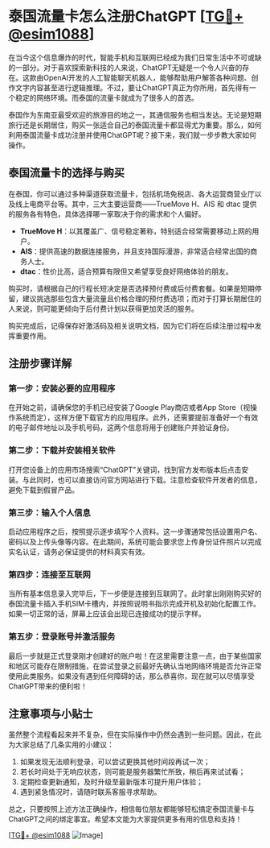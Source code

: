 # 泰国流量卡怎么注册ChatGPT [[TG💪+ @esim1088](https://t.me/s/esim1088)]

在当今这个信息爆炸的时代，智能手机和互联网已经成为我们日常生活中不可或缺的一部分。对于喜欢探索新科技的人来说，ChatGPT无疑是一个令人兴奋的存在。这款由OpenAI开发的人工智能聊天机器人，能够帮助用户解答各种问题、创作文字内容甚至进行逻辑推理。不过，要让ChatGPT真正为你所用，首先得有一个稳定的网络环境。而泰国的流量卡就成为了很多人的首选。

泰国作为东南亚最受欢迎的旅游目的地之一，其通信服务也相当发达。无论是短期旅行还是长期居住，购买一张适合自己的泰国流量卡都显得尤为重要。那么，如何利用泰国流量卡成功注册并使用ChatGPT呢？接下来，我们就一步步教大家如何操作。

## 泰国流量卡的选择与购买

在泰国，你可以通过多种渠道获取流量卡，包括机场免税店、各大运营商营业厅以及线上电商平台等。其中，三大主要运营商——TrueMove H、AIS 和 dtac 提供的服务各有特色，具体选择哪一家取决于你的需求和个人偏好。

- **TrueMove H**：以其覆盖广、信号稳定著称，特别适合经常需要移动上网的用户。
- **AIS**：提供高速的数据连接服务，并且支持国际漫游，非常适合经常出国的商务人士。
- **dtac**：性价比高，适合预算有限但又希望享受良好网络体验的朋友。

购买时，请根据自己的行程长短决定是否选择预付费或后付费套餐。如果是短期停留，建议挑选那些包含大量流量且价格合理的预付费选项；而对于打算长期居住的人来说，则可能更倾向于后付费计划以获得更加灵活的服务。

购买完成后，记得保存好激活码及相关说明文档，因为它们将在后续注册过程中发挥重要作用。

## 注册步骤详解

### 第一步：安装必要的应用程序

在开始之前，请确保您的手机已经安装了Google Play商店或者App Store（视操作系统而定），这样方便下载官方的应用程序。此外，还需要提前准备好一个有效的电子邮件地址以及手机号码，这两个信息将用于创建账户并验证身份。

### 第二步：下载并安装相关软件

打开您设备上的应用市场搜索“ChatGPT”关键词，找到官方发布版本后点击安装。与此同时，也可以直接访问官方网站进行下载。注意检查软件开发者的信息，避免下载到假冒产品。

### 第三步：输入个人信息

启动应用程序之后，按照提示逐步填写个人资料。这一步骤通常包括设置用户名、密码以及上传头像等内容。在此期间，系统可能会要求您上传身份证件照片以完成实名认证，请务必保证提供的材料真实有效。

### 第四步：连接至互联网

当所有基本信息录入完毕后，下一步便是连接到互联网了。此时拿出刚刚购买好的泰国流量卡插入手机SIM卡槽内，并按照说明书指示完成开机及初始化配置工作。如果一切正常的话，屏幕上应该会出现已连接成功的提示字样。

### 第五步：登录账号并激活服务

最后一步就是正式登录刚才创建好的账户啦！在这里需要注意一点，由于某些国家和地区可能存在限制措施，在尝试登录之前最好先确认当地网络环境是否允许正常使用此类服务。如果没有遇到任何障碍的话，那么恭喜你，现在就可以尽情享受ChatGPT带来的便利啦！

## 注意事项与小贴士

虽然整个流程看起来并不复杂，但在实际操作中仍然会遇到一些问题。因此，在此为大家总结了几条实用的小建议：

1. 如果发现无法顺利登录，可以尝试更换其他时间段再试一次；
2. 若长时间处于无响应状态，则可能是服务器繁忙所致，稍后再来试试看；
3. 定期检查更新通知，及时升级至最新版本可提升用户体验；
4. 遇到紧急情况时，请随时联系客服寻求帮助。

总之，只要按照上述方法正确操作，相信每位朋友都能够轻松搞定泰国流量卡与ChatGPT之间的绑定事宜。希望本文能为大家提供更多有用的信息和支持！

[[TG💪+ @esim1088](https://t.me/s/esim1088) ![Image](https://i.postimg.cc/4NQfJmqS/Snipaste-2025-05-13-00-14-12.png)]